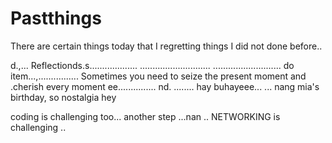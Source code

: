 # Pastthings

There are certain things today that I regretting things I did not done before..

d.,...
Reflectionds.s...................
............................
...........................
do item...,................
Sometimes you need to seize the present moment and .cherish every moment ee...............
nd.
........
hay buhayeee...
...
nang mia's birthday, so nostalgia
hey

coding is challenging too...
another step ...nan
..
NETWORKING is challenging 
..
